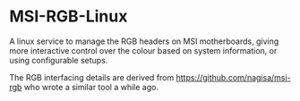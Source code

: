 # MSI-RGB-Linux
A linux service to manage the RGB headers on MSI motherboards, giving more interactive control over the colour based on system information, or using configurable setups.

The RGB interfacing details are derived from https://github.com/nagisa/msi-rgb who wrote a similar tool a while ago.